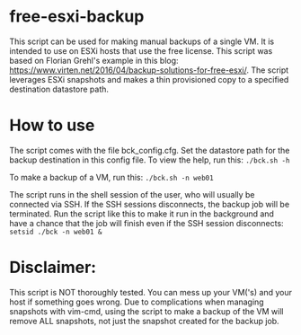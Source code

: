 # free-esxi-backup
This script can be used for making manual backups of a single VM. It is intended to use on ESXi hosts that use the free license. This script was based on Florian Grehl's example in this blog: https://www.virten.net/2016/04/backup-solutions-for-free-esxi/. The script leverages ESXi snapshots and makes a thin provisioned copy to a specified destination datastore path.

# How to use
The script comes with the file bck_config.cfg. Set the datastore path for the backup destination in this config file. To view the help, run this:
```./bck.sh -h```

To make a backup of a VM, run this:
```./bck.sh -n web01```

The script runs in the shell session of the user, who will usually be connected via SSH. If the SSH sessions disconnects, the backup job will be terminated. Run the script like this to make it run in the background and have a chance that the job will finish even if the SSH session disconnects:
```setsid ./bck -n web01 &```

# Disclaimer:
This script is NOT thoroughly tested. You can mess up your VM('s) and your host if something goes wrong. Due to complications when managing snapshots with vim-cmd, using the script to make a backup of the VM will remove ALL snapshots, not just the snapshot created for the backup job.

